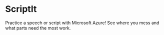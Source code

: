 # ScriptIt
Practice a speech or script with Microsoft Azure! See where you mess and what parts need the most work. 
